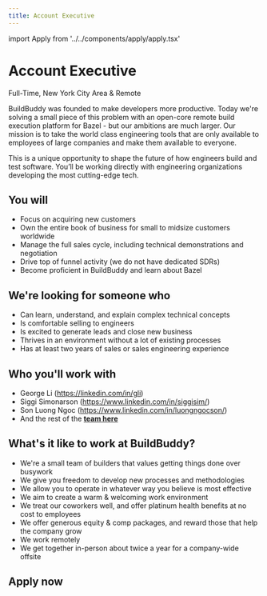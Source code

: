 ```yaml
---
title: Account Executive
---
```


import Apply from '../../components/apply/apply.tsx'

# Account Executive

<div className="pill"> Full-Time, New York City Area & Remote</div>

BuildBuddy was founded to make developers more productive. Today we're solving a small piece of this problem with an open-core remote build execution platform for Bazel - but our ambitions are much larger. Our mission is to take the world class engineering tools that are only available to employees of large companies and make them available to everyone.

This is a unique opportunity to shape the future of how engineers build and test software. You’ll be working directly with engineering organizations developing the most cutting-edge tech.

## You will

- Focus on acquiring new customers
- Own the entire book of business for small to midsize customers worldwide
- Manage the full sales cycle, including technical demonstrations and negotiation
- Drive top of funnel activity (we do not have dedicated SDRs)
- Become proficient in BuildBuddy and learn about Bazel

## We're looking for someone who

- Can learn, understand, and explain complex technical concepts
- Is comfortable selling to engineers
- Is excited to generate leads and close new business
- Thrives in an environment without a lot of existing processes
- Has at least two years of sales or sales engineering experience 

## Who you'll work with

- George Li (https://linkedin.com/in/gli)
- Siggi Simonarson (https://www.linkedin.com/in/siggisim/)
- Son Luong Ngoc (https://www.linkedin.com/in/luongngocson/)
- And the rest of the **[team here](/team)**

## What's it like to work at BuildBuddy?

- We're a small team of builders that values getting things done over busywork
- We give you freedom to develop new processes and methodologies
- We allow you to operate in whatever way you believe is most effective
- We aim to create a warm & welcoming work environment
- We treat our coworkers well, and offer platinum health benefits at no cost to employees
- We offer generous equity & comp packages, and reward those that help the company grow
- We work remotely
- We get together in-person about twice a year for a company-wide offsite

## Apply now

<Apply />
